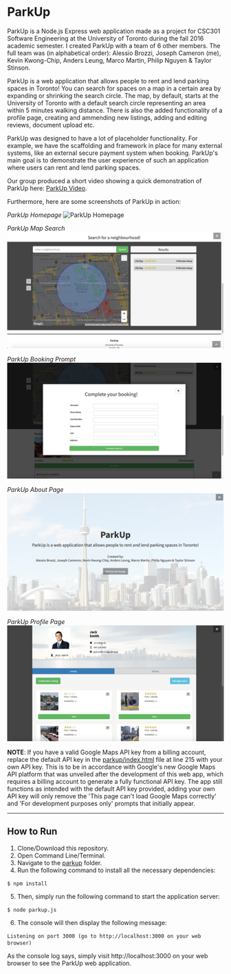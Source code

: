 # ParkUp

ParkUp is a Node.js Express web application made as a project for CSC301 Software Engineering at the University of Toronto during the fall 2016 academic semester.
I created ParkUp with a team of 6 other members.
The full team was (in alphabetical order): Alessio Brozzi, Joseph Cameron (me), Kevin Kwong-Chip, Anders Leung, Marco Martin, Philip Nguyen & Taylor Stinson.

ParkUp is a web application that allows people to rent and lend parking spaces in Toronto!
You can search for spaces on a map in a certain area by expanding or shrinking the search circle.
The map, by default, starts at the University of Toronto with a default search circle representing an area within 5 minutes walking distance.
There is also the added functionality of a profile page, creating and ammending new listings, adding and editing reviews, document upload etc.

ParkUp was designed to have a lot of placeholder functionality.
For example, we have the scaffolding and framework in place for many external systems, like an external secure payment system when booking.
ParkUp's main goal is to demonstrate the user experience of such an application where users can rent and lend parking spaces.

Our group produced a short video showing a quick demonstration of ParkUp here: [ParkUp Video](https://youtu.be/829L_W2TnVM).

Furthermore, here are some screenshots of ParkUp in action:

*ParkUp Homepage*
![ParkUp Homepage](ParkUp-Screenshots/homepage.png)

*ParkUp Map Search*
![ParkUp Map Search](ParkUp-Screenshots/mapsearch.png)

*ParkUp Booking Prompt*
![ParkUp Booking](ParkUp-Screenshots/booking.png)

*ParkUp About Page*
![ParkUp About Page](ParkUp-Screenshots/about.png)

*ParkUp Profile Page*
![ParkUp Profile Page](ParkUp-Screenshots/profile.png)

**NOTE**: If you have a valid Google Maps API key from a billing account, replace the default API key in the [parkup/index.html](parkup/index.html) file at line 215 with your own API key.
This is to be in accordance with Google's new Google Maps API platform that was unveiled after the development of this web app, which requires a billing account to generate a fully functional API key.
The app still functions as intended with the default API key provided, adding your own API key will only remove the 'This page can't load Google Maps correctly' and 'For development purposes only' prompts that initially appear.

---

## How to Run

1. Clone/Download this repository.
2. Open Command Line/Terminal.
3. Navigate to the [parkup](parkup) folder.
4. Run the following command to install all the necessary dependencies:
```
$ npm install
```
5. Then, simply run the following command to start the application server:
```
$ node parkup.js
```
6. The console will then display the following message:
```
Listening on port 3000 (go to http://localhost:3000 on your web browser)
```
As the console log says, simply visit http://localhost:3000 on your web browser to see the ParkUp web application.
